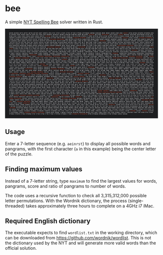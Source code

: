 # bee
A simple [NYT Spelling Bee](https://www.nytimes.com/puzzles/spelling-bee) solver written in Rust.

![Bee Screenshot](https://github.com/Merkwurdichliebe/bee/blob/master/bee.jpg?raw=true)

## Usage

Enter a 7-letter sequence (e.g. `aeinrst`) to display all possible words and pangrams, with the first character (`a` in this example) being the center letter of the puzzle.

## Finding maximum values

Instead of a 7-letter string, type `maximum` to find the largest values for words, pangrams, score and ratio of pangrams to number of words.

The code uses a recursive function to check all 3,315,312,000 possible letter permutations. With the Wordnik dictionary, the process (single-threaded) takes approximately three hours to complete on a 4GHz i7 iMac.

## Required English dictionary

The executable expects to find `wordlist.txt` in the working directory, which can be downloaded from https://github.com/wordnik/wordlist. This is not the dictionary used by the NYT and will generate more valid words than the official solution.